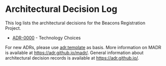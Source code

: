 # Architectural Decision Log

This log lists the architectural decisions for the Beacons Registration Project.

<!-- adrlog -- Regenerate the adr contents by running "npm run adr". -->

- [ADR-0000](0000-frontend-framework.md) - Technology Choices

<!-- adrlogstop -->

For new ADRs, please use [adr.template](adr.template) as basis.
More information on MADR is available at <https://adr.github.io/madr/>.
General information about architectural decision records is available at <https://adr.github.io/>.
